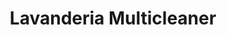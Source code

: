 ---
title: "Lavanderia Multicleaner"
url: /ciudad-de-panama/lavanderia-multicleaner/
shop: Wäscherei
---